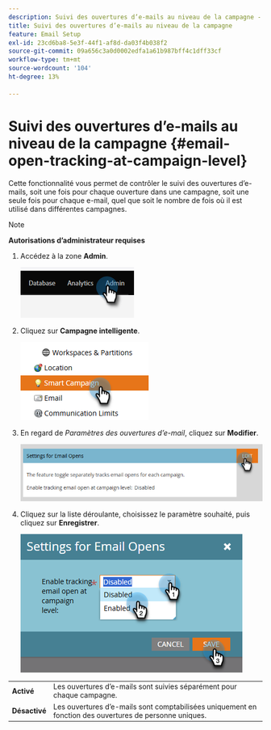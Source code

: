 ```yaml
---
description: Suivi des ouvertures d’e-mails au niveau de la campagne - Documents Marketo - Documentation du produit
title: Suivi des ouvertures d’e-mails au niveau de la campagne
feature: Email Setup
exl-id: 23cd6ba8-5e3f-44f1-af8d-da03f4b038f2
source-git-commit: 09a656c3a0d0002edfa1a61b987bff4c1dff33cf
workflow-type: tm+mt
source-wordcount: '104'
ht-degree: 13%

---
```


# Suivi des ouvertures d’e-mails au niveau de la campagne {#email-open-tracking-at-campaign-level}

Cette fonctionnalité vous permet de contrôler le suivi des ouvertures d’e-mails, soit une fois pour chaque ouverture dans une campagne, soit une seule fois pour chaque e-mail, quel que soit le nombre de fois où il est utilisé dans différentes campagnes.

>[!NOTE]
>
>**Autorisations d’administrateur requises**

1. Accédez à la zone **Admin**.

   ![](assets/email-open-tracking-at-campaign-level-1.png)

1. Cliquez sur **Campagne intelligente**.

   ![](assets/email-open-tracking-at-campaign-level-2.png)

1. En regard de _Paramètres des ouvertures d’e-mail_, cliquez sur **Modifier**.

   ![](assets/email-open-tracking-at-campaign-level-3.png)

1. Cliquez sur la liste déroulante, choisissez le paramètre souhaité, puis cliquez sur **Enregistrer**.

   ![](assets/email-open-tracking-at-campaign-level-4.png)

<table><tbody>
  <tr>
    <td><b>Activé</b></td>
    <td>Les ouvertures d’e-mails sont suivies séparément pour chaque campagne.</td>
  </tr>
  <tr>
    <td><b>Désactivé</b></td>
    <td>Les ouvertures d’e-mails sont comptabilisées uniquement en fonction des ouvertures de personne uniques.</td>
  </tr>
</tbody>
</table>
